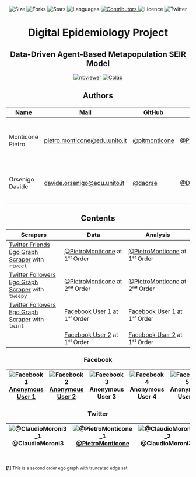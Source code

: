 <!-- Meta-Badges -->
</p>

<p align="center">
    <img alt="Size" src="https://img.shields.io/github/repo-size/InPhyT/DigitalEpidemiologyProject">
  </a>
  <img alt="Forks" src="https://img.shields.io/github/forks/InPhyT/DigitalEpidemiologyProject">
  </a>
  <img alt="Stars" src="https://img.shields.io/github/stars/InPhyT/DigitalEpidemiologyProject">
  </a>
  <img alt="Languages" src="https://img.shields.io/github/languages/count/InPhyT/DigitalEpidemiologyProject">
  </a>
  <a href="https://github.com/InPhyT/DigitalEpidemiologyProject/graphs/contributors">
    <img alt="Contributors" src="https://img.shields.io/github/contributors/InPhyT/DigitalEpidemiologyProject">
  </a>
  <img alt="Licence" src="https://img.shields.io/github/license/InPhyT/DigitalEpidemiologyProject">
  </a>
  <img alt="Twitter" src="https://img.shields.io/twitter/url?url=https%3A%2F%2Fgithub.com%2FInPhyT%2FDigitalEpidemiologyProject"
  </a>
  
</p>

<!-- Title -->
<h1 align="center">
  Digital Epidemiology Project
</h1>

<!-- Subtitle -->
<h2 align="center">
  Data-Driven Agent-Based Metapopulation SEIR Model
</h2>

<!-- Badges -->
</p>

<p align="center">
  <a href="https://nbviewer.jupyter.org/github/InPhyT/DigitalEpidemiologyProject/">
    <img alt="nbviewer" src="https://github.com/jupyter/design/blob/master/logos/Badges/nbviewer_badge.svg">
  </a>
  <a href="https://colab.research.google.com/github/InPhyT/DigitalEpidemiologyProject/blob/master">
    <img alt="Colab" src="https://colab.research.google.com/assets/colab-badge.svg">
  </a>
  
</p>


<h2 align="center">
  Authors
</h2>

| Name  | Mail | GitHub | Twitter | Contributions |
| ---- | ---- | ---- | ---- | ---- |
| Monticone Pietro | [pietro.monticone@edu.unito.it](pietro.monticone@edu.unito.it) | [@pitmonticone](https://github.com/pitmonticone) | [@PietroMonticone](https://github.com/pitmonticone) | Geospatial, contact & mobility data exploration, selection and wrangling ; ... |
| Orsenigo Davide |[davide.orsenigo@edu.unito.it](davide.orsenigo@edu.unito.it) | [@daorse](https://github.com/daorse) | [@DavideOrsenigo](https://github.com/DavideOrsenigo) | Population data exploration, selection and wrangling ; ... |


<h2 align="center">
  Contents
</h2>

| Scrapers  | Data | Analysis | 
|-----|-----|-----|
| [Twitter Friends Ego Graph Scraper](https://inphyt.github.io/SocialPhysicsProject/Scrapers/RTweet/RTweet_TwitterFriendsEgographScraper.html) with `rtweet` | [@PietroMonticone](https://github.com/InPhyT/SocialPhysicsProject/blob/master/Data/GraphML/@PietroMonticone1.graphml) at 1ˢᵗ Order | [@PietroMonticone](https://nbviewer.jupyter.org/github/InPhyT/SocialPhysicsProject/blob/master/Analysis/Twitter1.ipynb) at 1ˢᵗ Order |
| [Twitter Followers Ego Graph Scraper](https://nbviewer.jupyter.org/github/InPhyT/SocialPhysicsProject/blob/master/Scrapers/Tweepy/Tweepy_TwitterFollowersEgographScraper.ipynb) with `tweepy` | [@PietroMonticone](https://github.com/InPhyT/SocialPhysicsProject/blob/master/Data/GraphML/@PietroMonticone2.graphml) at 2ⁿᵈ Order | [@PietroMonticone](https://nbviewer.jupyter.org/github/InPhyT/SocialPhysicsProject/blob/master/Analysis/Twitter2.ipynb) at 2ⁿᵈ Order |
| [Twitter Followers Ego Graph Scraper](https://nbviewer.jupyter.org/github/InPhyT/SocialPhysicsProject/blob/master/Scrapers/Twint/Twint_TwitterFollowersEgographScraper.ipynb) with `twint` | [Facebook User 1](https://github.com/InPhyT/SocialPhysicsProject/blob/master/Data/GraphML/Facebook1.graphml) at 1ˢᵗ Order | [Facebook User 1](https://nbviewer.jupyter.org/github/InPhyT/SocialPhysicsProject/blob/master/Analysis/Facebook1.ipynb) at 1ˢᵗ Order |
|| [Facebook User 2](https://github.com/InPhyT/SocialPhysicsProject/blob/master/Data/GraphML/Facebook2.graphml) at 1ˢᵗ Order | [Facebook User 2](https://nbviewer.jupyter.org/github/InPhyT/SocialPhysicsProject/blob/master/Analysis/Facebook2.ipynb) at 1ˢᵗ Order |

<h3 align="center">
  Facebook
</h3>

| ![Facebook1](https://github.com/InPhyT/SocialPhysicsProject/blob/master/Images/Facebook4.png) [Anonymous User 1](https://nbviewer.jupyter.org/github/InPhyT/SocialPhysicsProject/blob/master/Analysis/Facebook1.ipynb) | ![Facebook2](https://github.com/InPhyT/SocialPhysicsProject/blob/master/Images/Facebook3.png) [Anonymous User 2](https://nbviewer.jupyter.org/github/InPhyT/SocialPhysicsProject/blob/master/Analysis/Facebook2.ipynb) | ![Facebook3](https://github.com/InPhyT/SocialPhysicsProject/blob/master/Images/Facebook2.png) Anonymous User 3 | ![Facebook4](https://github.com/InPhyT/SocialPhysicsProject/blob/master/Images/Facebook1.png) Anonymous User 4 | ![Facebook5](https://github.com/InPhyT/SocialPhysicsProject/blob/master/Images/Facebook5.png) Anonymous User 5 | 
|:--------:|:-------:|:--------:|:-------:|:--------:|


<h3 align="center">
  Twitter
</h3>

| ![@ClaudioMoroni3_1](https://github.com/InPhyT/SocialPhysicsProject/blob/master/Images/@ClaudioMoroni3_1.png) @ClaudioMoroni3 | ![@PietroMonticone_1](https://github.com/InPhyT/SocialPhysicsProject/blob/master/Images/@PietroMonticone_1.png) [@PietroMonticone](https://nbviewer.jupyter.org/github/InPhyT/SocialPhysicsProject/blob/master/Analysis/Twitter1.ipynb) | ![@ClaudioMoroni3_2](https://github.com/InPhyT/SocialPhysicsProject/blob/master/Images/@ClaudioMoroni3_2.png) @ClaudioMoroni3¹ | ![@PietroMonticone_22](https://github.com/InPhyT/SocialPhysicsProject/blob/master/Images/@PietroMonticone_21.png) [@PietroMonticone](https://nbviewer.jupyter.org/github/InPhyT/SocialPhysicsProject/blob/master/Analysis/Twitter2.ipynb)¹|
|:--------:|:-------:|:--------:|:-------:|

<br>

<sup>**[1]** This is a second order ego graph with truncated edge set.</sup>


